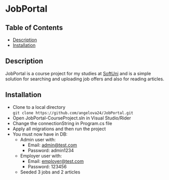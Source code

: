 # JobPortal

## Table of Contents

- [Description](#description)
- [Installation](#installation)


## Description

JobPortal is a course project for my studies at [SoftUni](https://softuni.bg/)
and is a simple solution for searching and uploading job offers and also for reading articles.

## Installation

- Clone to a local directory\
  `git clone https://github.com/angelova24/JobPortal.git`
- Open JobPortal-CourseProject.sln in Visual Studio/Rider
- Change the connectionString in Program.cs file
- Apply all migrations and then run the project
- You must now have in DB:
  - Admin user with:
    - Email: admin@test.com
    - Password: admin1234
  - Employer user with:
    - Email: employer@test.com
    - Password: 123456
  - Seeded 3 jobs and 2 articles
